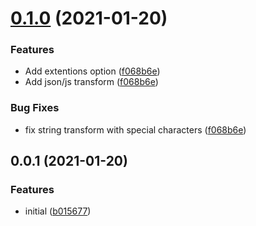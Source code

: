 <a name="0.1.0"></a>
# [0.1.0](https://github.com/brandonocasey/rollup-plugin-data-files/compare/v0.0.1...v0.1.0) (2021-01-20)

### Features

* Add extentions option ([f068b6e](https://github.com/brandonocasey/rollup-plugin-data-files/commit/f068b6e))
* Add json/js transform ([f068b6e](https://github.com/brandonocasey/rollup-plugin-data-files/commit/f068b6e))

### Bug Fixes
* fix string transform with special characters ([f068b6e](https://github.com/brandonocasey/rollup-plugin-data-files/commit/f068b6e))



<a name="0.0.1"></a>
## 0.0.1 (2021-01-20)

### Features

* initial ([b015677](https://github.com/brandonocasey/rollup-plugin-data-files/commit/b015677))

